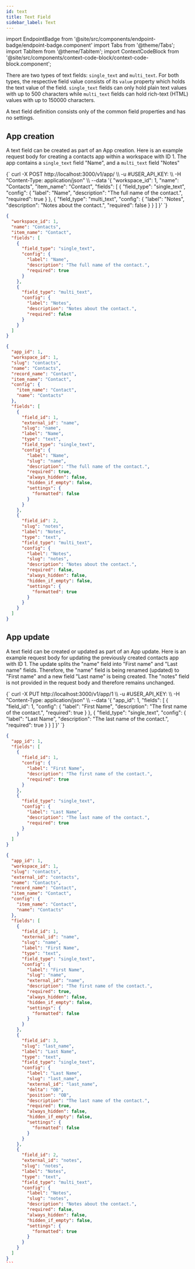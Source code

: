 ```yaml
---
id: text
title: Text Field
sidebar_label: Text
---
```


import EndpointBadge from '@site/src/components/endpoint-badge/endpoint-badge.component'
import Tabs from '@theme/Tabs';
import TabItem from '@theme/TabItem';
import ContextCodeBlock from '@site/src/components/context-code-block/context-code-block.component';

There are two types of text fields: `single_text` and `multi_text`.
For both types, the respective field value consists of its `value` property which holds the text value of the field.
`single_text` fields can only hold plain text values with up to 500 characters while `multi_text` fields can hold rich-text (HTML) values with up to 150000 characters.

A text field definition consists only of the common field properties and has no settings.

## App creation

<EndpointBadge method="POST" url="https://api.tapeapp.com/v1/app" />

A text field can be created as part of an App creation. Here is an example request body for creating a contacts app within a workspace with ID 1.
The app contains a `single_text` field "Name", and a `multi_text` field "Notes"

<Tabs defaultValue="curl">

<TabItem value="curl" label="cURL">
<ContextCodeBlock language="shell" title='➡️      Request'>
{`
curl -X POST http://localhost:3000/v1/app/ \\
   -u #USER_API_KEY: \\
   -H "Content-Type: application/json" \\
   --data '{
    "workspace_id": 1,
    "name": "Contacts",
    "item_name": "Contact",
    "fields": [
      {
        "field_type": "single_text",
        "config": {
          "label": "Name",
          "description": "The full name of the contact.",
          "required": true
        }
      },
      {
        "field_type": "multi_text",
        "config": {
          "label": "Notes",
          "description": "Notes about the contact.",
          "required": false
        }
      }
    ] 
  }'
`}
</ContextCodeBlock>
</TabItem>

<TabItem value="json" label="JSON">

```json title="➡️      Request">
{
  "workspace_id": 1,
  "name": "Contacts",
  "item_name": "Contact",
  "fields": [
    {
      "field_type": "single_text",
      "config": {
        "label": "Name",
        "description": "The full name of the contact.",
        "required": true
      }
    },
    {
      "field_type": "multi_text",
      "config": {
        "label": "Notes",
        "description": "Notes about the contact.",
        "required": false
      }
    }
  ]
}
```

</TabItem>
</Tabs>

```json title="⬅️      Response"
{
  "app_id": 1,
  "workspace_id": 1,
  "slug": "contacts",
  "name": "Contacts",
  "record_name": "Contact",
  "item_name": "Contact",
  "config": {
    "item_name": "Contact",
    "name": "Contacts"
  },
  "fields": [
    {
      "field_id": 1,
      "external_id": "name",
      "slug": "name",
      "label": "Name",
      "type": "text",
      "field_type": "single_text",
      "config": {
        "label": "Name",
        "slug": "name",
        "description": "The full name of the contact.",
        "required": true,
        "always_hidden": false,
        "hidden_if_empty": false,
        "settings": {
          "formatted": false
        }
      }
    },
    {
      "field_id": 2,
      "slug": "notes",
      "label": "Notes",
      "type": "text",
      "field_type": "multi_text",
      "config": {
        "label": "Notes",
        "slug": "notes",
        "description": "Notes about the contact.",
        "required": false,
        "always_hidden": false,
        "hidden_if_empty": false,
        "settings": {
          "formatted": true
        }
      }
    }
  ]
}
```

## App update

<EndpointBadge method="PUT" url="https://api.tapeapp.com/v1/app/{appId}" />

A text field can be created or updated as part of an App update. Here is an example request body for updating the previously created contacts app with ID 1.
The update splits the "name" field into "First name" and "Last name" fields. Therefore, the "name" field is being renamed (updated) to "First name" and a new field "Last name" is being created.
The "notes" field is not provided in the request body and therefore remains unchanged.

<Tabs defaultValue="curl">

<TabItem value="curl" label="cURL">
<ContextCodeBlock language="shell" title='➡️      Request'>
{`
curl -X PUT http://localhost:3000/v1/app/1 \\
   -u #USER_API_KEY: \\
   -H "Content-Type: application/json" \\
   --data '{
    "app_id": 1,
    "fields": [
      {
        "field_id": 1,
        "config": {
          "label": "First Name",
          "description": "The first name of the contact.",
          "required": true
        }
      },
      {
        "field_type": "single_text",
        "config": {
          "label": "Last Name",
          "description": "The last name of the contact.",
          "required": true
        }
      }
    ] 
  }'
`}
</ContextCodeBlock>
</TabItem>

<TabItem value="json" label="JSON">

```json title="➡️      Request">
{
  "app_id": 1,
  "fields": [
    {
      "field_id": 1,
      "config": {
        "label": "First Name",
        "description": "The first name of the contact.",
        "required": true
      }
    },
    {
      "field_type": "single_text",
      "config": {
        "label": "Last Name",
        "description": "The last name of the contact.",
        "required": true
      }
    }
  ]
}
```

</TabItem>
</Tabs>

````json title="⬅️      Response"
{
  "app_id": 1,
  "workspace_id": 1,
  "slug": "contacts",
  "external_id": "contacts",
  "name": "Contacts",
  "record_name": "Contact",
  "item_name": "Contact",
  "config": {
    "item_name": "Contact",
    "name": "Contacts"
  },
  "fields": [
    {
      "field_id": 1,
      "external_id": "name",
      "slug": "name",
      "label": "First Name",
      "type": "text",
      "field_type": "single_text",
      "config": {
        "label": "First Name",
        "slug": "name",
        "external_id": "name",
        "description": "The first name of the contact.",
        "required": true,
        "always_hidden": false,
        "hidden_if_empty": false,
        "settings": {
          "formatted": false
        }
      }
    },
    {
      "field_id": 3,
      "slug": "last_name",
      "label": "Last Name",
      "type": "text",
      "field_type": "single_text",
      "config": {
        "label": "Last Name",
        "slug": "last_name",
        "external_id": "last_name",
        "delta": "OB",
        "position": "OB",
        "description": "The last name of the contact.",
        "required": true,
        "always_hidden": false,
        "hidden_if_empty": false,
        "settings": {
          "formatted": false
        }
      }
    },
    {
      "field_id": 2,
      "external_id": "notes",
      "slug": "notes",
      "label": "Notes",
      "type": "text",
      "field_type": "multi_text",
      "config": {
        "label": "Notes",
        "slug": "notes",
        "description": "Notes about the contact.",
        "required": false,
        "always_hidden": false,
        "hidden_if_empty": false,
        "settings": {
          "formatted": true
        }
      }
    }
  ]
}
```

````
